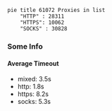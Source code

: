 
```mermaid
pie title 61072 Proxies in list
    "HTTP" : 28311
    "HTTPS": 10062
    "SOCKS" : 30828
```

### Some Info
#### Average Timeout

- mixed: 3.5s
- http: 1.8s
- https: 8.2s
- socks: 5.3s